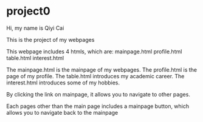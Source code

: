 # project0

Hi, my name is Qiyi Cai

This is the project of my webpages

This webpage includes 4 htmls, which are:
   mainpage.html
   profile.html
   table.html
   interest.html

The mainpage.html is the mainpage of my webpages.
The profile.html is the page of my profile.
The table.html introduces my academic career.
The interest.html introduces some of my hobbies.

By clicking the link on mainpage, it allows you to navigate to other pages.

Each pages other than the main page includes a mainpage button, which allows you to navigate back to the mainpage
